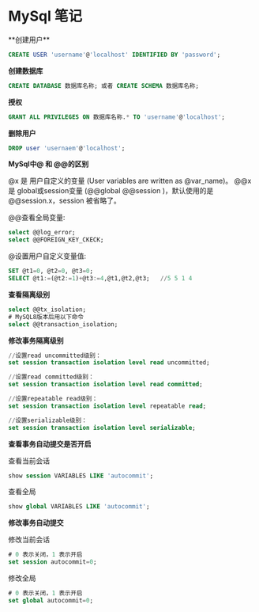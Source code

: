 <h1>MySql 笔记</h1>
**创建用户**

```sql
CREATE USER 'username'@'localhost' IDENTIFIED BY 'password';
```

**创建数据库**

```sql
CREATE DATABASE 数据库名称; 或者 CREATE SCHEMA 数据库名称;
```

**授权**

```sql
GRANT ALL PRIVILEGES ON 数据库名称.* TO 'username'@'localhost';
```

**删除用户**

```sql
DROP user 'usernaem'@'localhost';
```

**MySql中@ 和 @@的区别**

@x 是 用户自定义的变量 (User variables are written as @var_name)。
@@x 是 global或session变量 (@@global @@session )，默认使用的是@@session.x，session 被省略了。

@@查看全局变量:

```sql
select @@log_error;
select @@FOREIGN_KEY_CKECK;
```

@设置用户自定义变量值:

```sql
SET @t1=0, @t2=0, @t3=0;
SELECT @t1:=(@t2:=1)+@t3:=4,@t1,@t2,@t3;   //5 5 1 4
```

**查看隔离级别**

```sql
select @@tx_isolation;
# MySQL8版本后用以下命令
select @@transaction_isolation;
```

**修改事务隔离级别**

```sql
//设置read uncommitted级别：
set session transaction isolation level read uncommitted;

//设置read committed级别：
set session transaction isolation level read committed;

//设置repeatable read级别：
set session transaction isolation level repeatable read;

//设置serializable级别：
set session transaction isolation level serializable;
```



**查看事务自动提交是否开启**

查看当前会话

```sql
show session VARIABLES LIKE 'autocommit';
```

查看全局

```sql
show global VARIABLES LIKE 'autocommit';
```

**修改事务自动提交**

修改当前会话

```sql
# 0 表示关闭，1 表示开启
set session autocommit=0;
```

修改全局

```sql
# 0 表示关闭，1 表示开启
set global autocommit=0;
```

